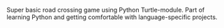 Super basic road crossing game using Python Turtle-module.
Part of learning Python and getting comfortable with language-specific projects.
